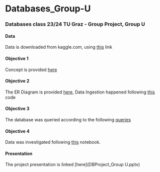 # Databases_Group-U
### Databases class 23/24 TU Graz - Group Project, Group U
#### Data
Data is downloaded from kaggle.com, using [this](https://www.kaggle.com/datasets/usdot/flight-delays?select=airports.csv) link

#### Objective 1
Concept is provided [here]([https://github.com/Rennacker54/Databases_Group-U/blob/main/Objective%201_DBConcept_Group%20U.pdf])
#### Objective 2
The ER Diagram is provided [here]([example.txt](https://github.com/Rennacker54/Databases_Group-U/blob/main/Objective%202_ER%20Diagram.png)), Data Ingestion happened following [this]([example.txt](https://github.com/Rennacker54/Databases_Group-U/blob/main/Objective%202_Data%20Ingestion.sql)) code
#### Objective 3
The database was queried according to the following [queries]([example.txt](https://github.com/Rennacker54/Databases_Group-U/blob/main/Objective%203_Queries.sql))
#### Objective 4
Data was investigated following [this]([example.txt](https://github.com/Rennacker54/Databases_Group-U/blob/main/Objective%204_Presenting%20Results.ipynb)https://github.com/Rennacker54/Databases_Group-U/blob/main/Objective%204_Presenting%20Results.ipynb) notebook.
#### Presentation
The project presentation is linked [here](DBProject_Group U.pptx)

